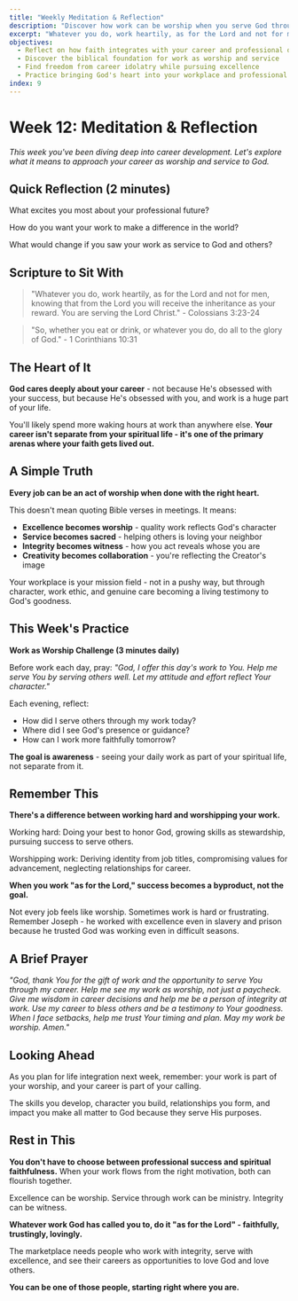 ```yaml
---
title: "Weekly Meditation & Reflection"
description: "Discover how work can be worship when you serve God through excellence, integrity, and love in whatever calling He's placed on your life"
excerpt: "Whatever you do, work heartily, as for the Lord and not for men. Your career isn't separate from your faith—it's one of the primary ways you love God and serve others."
objectives:
  - Reflect on how faith integrates with your career and professional development
  - Discover the biblical foundation for work as worship and service
  - Find freedom from career idolatry while pursuing excellence
  - Practice bringing God's heart into your workplace and professional relationships
index: 9
---
```


# Week 12: Meditation & Reflection

_This week you've been diving deep into career development. Let's explore what it means to approach your career as worship and service to God._

## Quick Reflection (2 minutes)

What excites you most about your professional future?

How do you want your work to make a difference in the world?

What would change if you saw your work as service to God and others?

## Scripture to Sit With

> "Whatever you do, work heartily, as for the Lord and not for men, knowing that from the Lord you will receive the inheritance as your reward. You are serving the Lord Christ." - Colossians 3:23-24

> "So, whether you eat or drink, or whatever you do, do all to the glory of God." - 1 Corinthians 10:31

## The Heart of It

**God cares deeply about your career** - not because He's obsessed with your success, but because He's obsessed with you, and work is a huge part of your life.

You'll likely spend more waking hours at work than anywhere else. **Your career isn't separate from your spiritual life - it's one of the primary arenas where your faith gets lived out.**

## A Simple Truth

**Every job can be an act of worship when done with the right heart.**

This doesn't mean quoting Bible verses in meetings. It means:

- **Excellence becomes worship** - quality work reflects God's character
- **Service becomes sacred** - helping others is loving your neighbor
- **Integrity becomes witness** - how you act reveals whose you are
- **Creativity becomes collaboration** - you're reflecting the Creator's image

Your workplace is your mission field - not in a pushy way, but through character, work ethic, and genuine care becoming a living testimony to God's goodness.

## This Week's Practice

**Work as Worship Challenge (3 minutes daily)**

Before work each day, pray: _"God, I offer this day's work to You. Help me serve You by serving others well. Let my attitude and effort reflect Your character."_

Each evening, reflect:

- How did I serve others through my work today?
- Where did I see God's presence or guidance?
- How can I work more faithfully tomorrow?

**The goal is awareness** - seeing your daily work as part of your spiritual life, not separate from it.

## Remember This

**There's a difference between working hard and worshipping your work.**

Working hard: Doing your best to honor God, growing skills as stewardship, pursuing success to serve others.

Worshipping work: Deriving identity from job titles, compromising values for advancement, neglecting relationships for career.

**When you work "as for the Lord," success becomes a byproduct, not the goal.**

Not every job feels like worship. Sometimes work is hard or frustrating. Remember Joseph - he worked with excellence even in slavery and prison because he trusted God was working even in difficult seasons.

## A Brief Prayer

_"God, thank You for the gift of work and the opportunity to serve You through my career. Help me see my work as worship, not just a paycheck. Give me wisdom in career decisions and help me be a person of integrity at work. Use my career to bless others and be a testimony to Your goodness. When I face setbacks, help me trust Your timing and plan. May my work be worship. Amen."_

## Looking Ahead

As you plan for life integration next week, remember: your work is part of your worship, and your career is part of your calling.

The skills you develop, character you build, relationships you form, and impact you make all matter to God because they serve His purposes.

## Rest in This

**You don't have to choose between professional success and spiritual faithfulness.** When your work flows from the right motivation, both can flourish together.

Excellence can be worship. Service through work can be ministry. Integrity can be witness.

**Whatever work God has called you to, do it "as for the Lord" - faithfully, trustingly, lovingly.**

The marketplace needs people who work with integrity, serve with excellence, and see their careers as opportunities to love God and love others.

**You can be one of those people, starting right where you are.**
